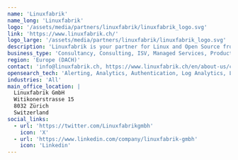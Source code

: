 ```yaml
---
name: 'Linuxfabrik'
name_long: 'Linuxfabrik'
logo: '/assets/media/partners/linuxfabrik/linuxfabrik_logo.svg'
link: 'https://www.linuxfabrik.ch/'
logo_large: '/assets/media/partners/linuxfabrik/linuxfabrik_logo.svg'
description: 'Linuxfabrik is your partner for Linux and Open Source from Zurich/Switzerland. We help companies with all aspects of Linux and Open Source software, from consulting to secure operation and maintenance. As part of our service and support models, we can help you with almost any Linux and Open Source need, including OpenSearch.'
business_type: 'Consultancy, Consulting, ISV, Managed Services, Product/Technology, Professional Services, Services, Service Provider, System Integrator, Technology, Training'
region: 'Europe (DACH)'
contact: 'info@linuxfabrik.ch, https://www.linuxfabrik.ch/en/about-us/contact/'
opensearch_tech: 'Alerting, Analytics, Authentication, Log Analytics, Log Management, Observability, Optimizations, Search, Security'
industries: 'All'
main_office_location: |
  Linuxfabrik GmbH
  Witikonerstrasse 15
  8032 Zürich
  Switzerland
social_links:
  - url: 'https://twitter.com/Linuxfabrikgmbh'
    icon: 'X'
  - url: 'https://www.linkedin.com/company/linuxfabrik-gmbh'
    icon: 'Linkedin'
---
```

